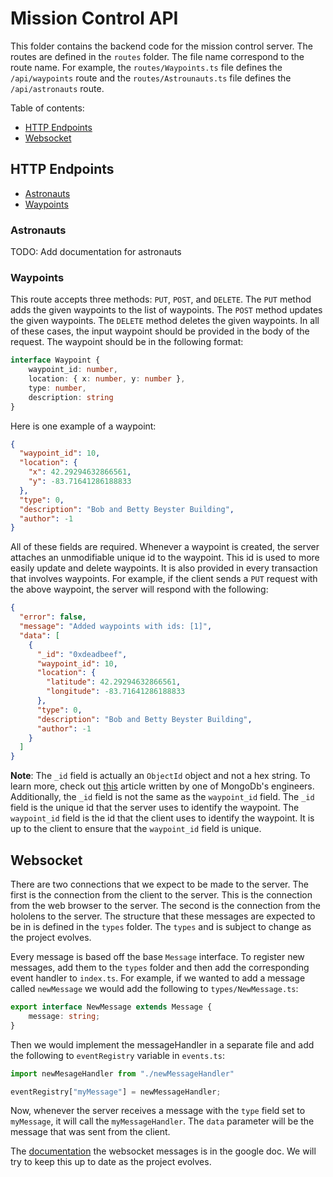 # Mission Control API

This folder contains the backend code for the mission control server. The routes are defined in the `routes` folder. The
file name correspond to the route name. For example, the `routes/Waypoints.ts` file defines the `/api/waypoints` route
and the `routes/Astrounauts.ts` file defines the `/api/astronauts` route.

Table of contents:

- [HTTP Endpoints](#http-endpoints)
- [Websocket](#websocket)

## HTTP Endpoints

- [Astronauts](#astronauts)
- [Waypoints](#Waypoints)

### Astronauts

TODO: Add documentation for astronauts

### Waypoints

This route accepts three methods: `PUT`, `POST`, and `DELETE`. The `PUT` method adds the given waypoints to the list of
waypoints. The `POST` method updates the given waypoints. The `DELETE` method deletes the given waypoints. In all of
these cases, the input waypoint should be provided in the body of the request. The waypoint should be in the following
format:

```typescript
interface Waypoint {
    waypoint_id: number,
    location: { x: number, y: number },
    type: number,
    description: string
}
```

Here is one example of a waypoint:

```json
{
  "waypoint_id": 10,
  "location": {
    "x": 42.29294632866561,
    "y": -83.71641286188833
  },
  "type": 0,
  "description": "Bob and Betty Beyster Building",
  "author": -1
}
```

All of these fields are required. Whenever a waypoint is created, the server attaches an unmodifiable unique id to the
waypoint. This id is used to more easily update and delete waypoints. It is also provided in every transaction that
involves waypoints. For example, if the client sends a `PUT` request with the above waypoint, the server will respond
with the following:

```json
{
  "error": false,
  "message": "Added waypoints with ids: [1]",
  "data": [
    {
      "_id": "0xdeadbeef",
      "waypoint_id": 10,
      "location": {
        "latitude": 42.29294632866561,
        "longitude": -83.71641286188833
      },
      "type": 0,
      "description": "Bob and Betty Beyster Building",
      "author": -1
    }
  ]
}
```

**Note**: The `_id` field is actually an `ObjectId` object and not a hex string. To learn more, check
out [this](https://www.mongodb.com/developer/products/mongodb/bson-data-types-objectid/) article written by one of
MongoDb's engineers. Additionally, the `_id` field is not the same as the `waypoint_id` field. The `_id` field is the
unique id that the server uses to identify the waypoint. The `waypoint_id` field is the id that the client uses to
identify the waypoint. It is up to the client to ensure that the `waypoint_id` field is unique.

## Websocket

There are two connections that we expect to be made to the server. The first is the connection from the client to the
server. This is the connection from the web browser to the server. The second is the connection from the hololens to
the server. The structure that these messages are expected to be in is defined in the `types` folder. The `types` and
is subject to change as the project evolves.

Every message is based off the base `Message` interface. To register new messages, add them to the `types` folder and
then add the corresponding event handler to `index.ts`. For example, if we wanted to add a message called `newMessage`
we would add the following to `types/NewMessage.ts`:

```typescript
export interface NewMessage extends Message {
    message: string;
}
```

Then we would implement the messageHandler in a separate file and add the following to `eventRegistry` variable in
`events.ts`:

```typescript
import newMesageHandler from "./newMessageHandler"

eventRegistry["myMessage"] = newMessageHandler;
```

Now, whenever the server receives a message with the `type` field set to `myMessage`, it will call the
`myMessageHandler`. The `data` parameter will be the message that was sent from the client.

The [documentation](https://docs.google.com/document/d/18RNM8NKaRakUNHwpRSnOFhq-FlS4D-d9yA84BSFio5g/edit?pli=1#heading=h.fsrwvowq28j5)
the websocket messages is in the google doc. We will try to keep this up to date as the project evolves.
